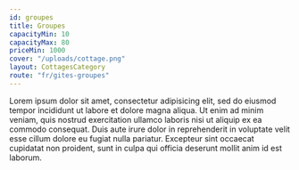 ```yaml
---
id: groupes
title: Groupes
capacityMin: 10
capacityMax: 80
priceMin: 1000
cover: "/uploads/cottage.png"
layout: CottagesCategory
route: "fr/gites-groupes"
---
```


Lorem ipsum dolor sit amet, consectetur adipisicing elit, sed do eiusmod tempor incididunt ut labore et dolore magna aliqua. Ut enim ad minim veniam, quis nostrud exercitation ullamco laboris nisi ut aliquip ex ea commodo consequat. Duis aute irure dolor in reprehenderit in voluptate velit esse cillum dolore eu fugiat nulla pariatur. Excepteur sint occaecat cupidatat non proident, sunt in culpa qui officia deserunt mollit anim id est laborum.
